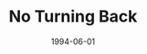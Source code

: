 ---
type: single
title: No Turning Back
date: 1994-06-01
img: /images/singles/no-turning-back.jpg
permalink: /music/singles/:title/
discs:
  - tracks:
    - No Turning Back
    - Forever And Ever
---